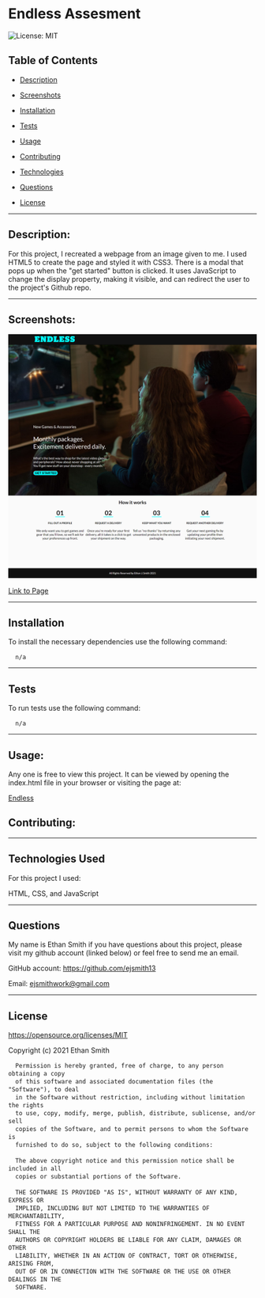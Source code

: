 # Endless Assesment

![License: MIT](https://img.shields.io/badge/License-MIT-yellow.svg)

## Table of Contents

- [Description](#description)

- [Screenshots](#screenshots)

- [Installation](#installation)

- [Tests](#tests)

- [Usage](#usage)

- [Contributing](#contributing)

- [Technologies](#technologies)

- [Questions](#questions)

- [License](#license)

---

## Description:

For this project, I recreated a webpage from an image given to me. I used HTML5 to create the page and styled it with CSS3. There is a modal that pops up when the "get started" button is clicked. It uses JavaScript to change the display property, making it visible, and can redirect the user to the project's Github repo.

---

## Screenshots:

![screenshot of site](assets/endless_screenshot.png)

[Link to Page](https://ejsmith13.github.io/endless/)

---

## Installation

To install the necessary dependencies use the following command:

      n/a

---

## Tests

To run tests use the following command:

      n/a

---

## Usage:

Any one is free to view this project. It can be viewed by opening the index.html file in your browser or visiting the page at:

[Endless](https://ejsmith13.github.io/endless/)

## Contributing:

---

## Technologies Used

For this project I used:

HTML, CSS, and JavaScript

---

## Questions

My name is Ethan Smith if you have questions about this project, please visit my github account (linked below) or feel free to send me an email.

GitHub account: https://github.com/ejsmith13

Email: ejsmithwork@gmail.com

---

## License

https://opensource.org/licenses/MIT

Copyright (c) 2021 Ethan Smith

      Permission is hereby granted, free of charge, to any person obtaining a copy
      of this software and associated documentation files (the "Software"), to deal
      in the Software without restriction, including without limitation the rights
      to use, copy, modify, merge, publish, distribute, sublicense, and/or sell
      copies of the Software, and to permit persons to whom the Software is
      furnished to do so, subject to the following conditions:

      The above copyright notice and this permission notice shall be included in all
      copies or substantial portions of the Software.

      THE SOFTWARE IS PROVIDED "AS IS", WITHOUT WARRANTY OF ANY KIND, EXPRESS OR
      IMPLIED, INCLUDING BUT NOT LIMITED TO THE WARRANTIES OF MERCHANTABILITY,
      FITNESS FOR A PARTICULAR PURPOSE AND NONINFRINGEMENT. IN NO EVENT SHALL THE
      AUTHORS OR COPYRIGHT HOLDERS BE LIABLE FOR ANY CLAIM, DAMAGES OR OTHER
      LIABILITY, WHETHER IN AN ACTION OF CONTRACT, TORT OR OTHERWISE, ARISING FROM,
      OUT OF OR IN CONNECTION WITH THE SOFTWARE OR THE USE OR OTHER DEALINGS IN THE
      SOFTWARE.
